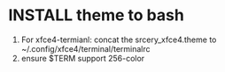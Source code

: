# INSTALL theme to bash
1. For xfce4-termianl:  concat the srcery_xfce4.theme to ~/.config/xfce4/terminal/terminalrc
2. ensure $TERM support 256-color
